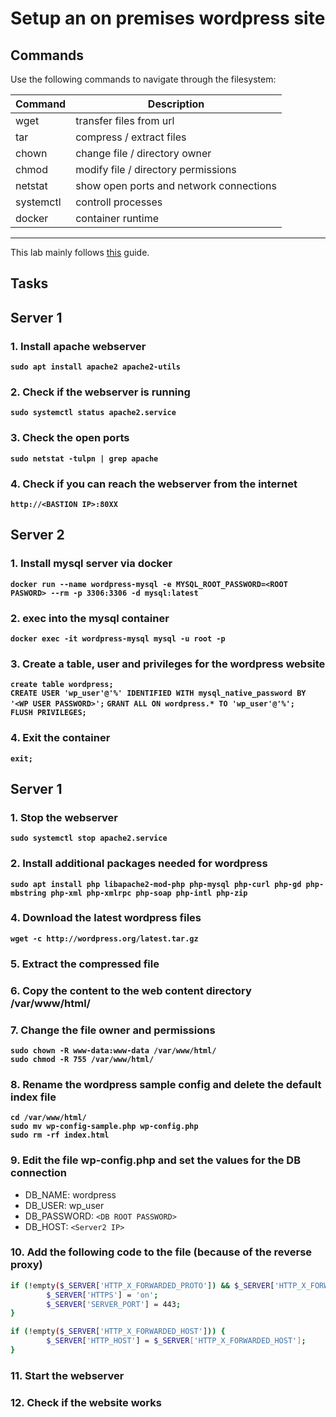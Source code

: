 # Setup an on premises wordpress site
## Commands
Use the following commands to navigate through the filesystem:

| Command | Description |
| --- | --- |
| wget | transfer files from url |
| tar | compress / extract files |
| chown | change file / directory owner |
| chmod | modify file / directory permissions |
| netstat | show open ports and network connections |
| systemctl | controll processes |
| docker | container runtime |
---
This lab mainly follows [this](https://www.tecmint.com/install-wordpress-in-ubuntu-lamp-stack/) guide.
## Tasks
## Server 1 ##
### 1. Install apache webserver
**`sudo apt install apache2 apache2-utils`**  

### 2. Check if the webserver is running
**`sudo systemctl status apache2.service`**  

### 3. Check the open ports
**`sudo netstat -tulpn | grep apache`**

### 4. Check if you can reach the webserver from the internet
**`http://<BASTION IP>:80XX`** 

## Server 2 ##
### 1. Install mysql server via docker
**`docker run --name wordpress-mysql -e MYSQL_ROOT_PASSWORD=<ROOT PASWORD> --rm -p 3306:3306 -d mysql:latest`**  

### 2. exec into the mysql container
**`docker exec -it wordpress-mysql mysql -u root -p`**  

### 3. Create a table, user and privileges for the wordpress website
**`create table wordpress;`**  
**`CREATE USER 'wp_user'@'%' IDENTIFIED WITH mysql_native_password BY '<WP USER PASSWORD>';`** 
**`GRANT ALL ON wordpress.* TO 'wp_user'@'%';`**  
**`FLUSH PRIVILEGES;`**  

### 4. Exit the container
**`exit;`** 

## Server 1 ##
### 1. Stop the webserver
**`sudo systemctl stop apache2.service`**  

### 2. Install additional packages needed for wordpress
**`sudo apt install php libapache2-mod-php php-mysql php-curl php-gd php-mbstring php-xml php-xmlrpc php-soap php-intl php-zip`**  

### 4. Download the latest wordpress files
**`wget -c http://wordpress.org/latest.tar.gz`**  

### 5. Extract the compressed file
### 6. Copy the content to the web content directory /var/www/html/

### 7. Change the file owner and permissions
**`sudo chown -R www-data:www-data /var/www/html/`**  
**`sudo chmod -R 755 /var/www/html/`**  

### 8. Rename the wordpress sample config and delete the default index file
**`cd /var/www/html/`**  
**`sudo mv wp-config-sample.php wp-config.php`**  
**`sudo rm -rf index.html`** 

### 9. Edit the file wp-config.php and set the values for the DB connection
* DB_NAME: wordpress
* DB_USER: wp_user
* DB_PASSWORD: `<DB ROOT PASSWORD>`
* DB_HOST: `<Server2 IP>`

### 10. Add the following code to the file (because of the reverse proxy)
```sh
if (!empty($_SERVER['HTTP_X_FORWARDED_PROTO']) && $_SERVER['HTTP_X_FORWARDED_PROTO'] == 'https') {
        $_SERVER['HTTPS'] = 'on';
        $_SERVER['SERVER_PORT'] = 443;
}

if (!empty($_SERVER['HTTP_X_FORWARDED_HOST'])) {
        $_SERVER['HTTP_HOST'] = $_SERVER['HTTP_X_FORWARDED_HOST'];
}
```

### 11. Start the webserver
### 12. Check if the website works

